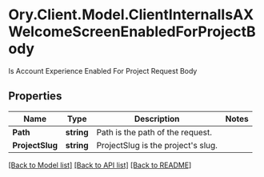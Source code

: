 # Ory.Client.Model.ClientInternalIsAXWelcomeScreenEnabledForProjectBody
Is Account Experience Enabled For Project Request Body

## Properties

Name | Type | Description | Notes
------------ | ------------- | ------------- | -------------
**Path** | **string** | Path is the path of the request. | 
**ProjectSlug** | **string** | ProjectSlug is the project&#39;s slug. | 

[[Back to Model list]](../README.md#documentation-for-models) [[Back to API list]](../README.md#documentation-for-api-endpoints) [[Back to README]](../README.md)

